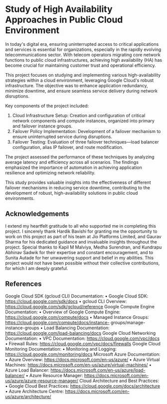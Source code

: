 
# Study of High Availability Approaches in Public Cloud Environment 

In today's digital era, ensuring uninterrupted access to critical applications and services is essential for organizations, especially in the rapidly evolving telecommunications sector. With telecom operators migrating core network functions to public cloud infrastructures, achieving high availability (HA) has become crucial for maintaining customer trust and operational efficiency.

This project focuses on studying and implementing various high-availability strategies within a cloud environment, leveraging Google Cloud's robust infrastructure. The objective was to enhance application redundancy, minimize downtime, and ensure seamless service delivery during network disruptions.

Key components of the project included:

1. Cloud Infrastructure Setup: Creation and configuration of critical network components and compute instances, organized into primary and failover instance groups.
2. Failover Policy Implementation: Development of a failover mechanism to ensure uninterrupted service during disruptions.
3. Failover Testing: Evaluation of three failover techniques—load balancer configuration, alias IP failover, and route modification.

The project assessed the performance of these techniques by analyzing average latency and efficiency across all scenarios. The findings emphasized the importance of automation in achieving application resilience and optimizing network reliability.

This study provides valuable insights into the effectiveness of different failover mechanisms in reducing service downtime, contributing to the development of robust, high-availability solutions in public cloud environments.


## Acknowledgements

 I extend my heartfelt gratitude to all who supported me in completing this project.
I sincerely thank Hardik Bavishi for granting me the opportunity to work on this project as part of his team at Jio Platforms Limited, and Gaurav Sharma for his dedicated guidance and invaluable insights throughout the project.
Special thanks to Kapil M Malviya, Medha Surendran, and Kundrapu Abhinav Sadwik for their expertise and constant encouragement, and to Sunita Autade for her unwavering support and belief in my abilities.
This project would not have been possible without their collective contributions, for which I am deeply grateful.


## References

Google Cloud SDK (gcloud CLI) Documentation:
• Google Cloud SDK: https://cloud.google.com/sdk/docs
• gcloud CLI Overview: https://cloud.google.com/sdk/gcloud/reference
Google Compute Engine Documentation:
• Overview of Google Compute Engine: https://cloud.google.com/compute/docs
• Managed Instance Groups: https://cloud.google.com/compute/docs/instance-
groups/manage-instance-groups
• Load Balancing Documentation: https://cloud.google.com/load-balancing/docs
Google Cloud Networking Documentation:
• VPC Documentation: https://cloud.google.com/vpc/docs
• Firewall Rules: https://cloud.google.com/vpc/docs/firewalls 
Google Cloud Monitoring Documentation:
• Monitoring and Logging: https://cloud.google.com/monitoring/docs
Microsoft Azure Documentation:
• Azure Overview: https://docs.microsoft.com/en-us/azure/
• Azure Virtual Machines: https://docs.microsoft.com/en-us/azure/virtual-machines/
• Azure Load Balancer: https://docs.microsoft.com/en-us/azure/load-balancer/
• Azure Resource Manager: https://docs.microsoft.com/en-us/azure/azure-resource-manager/
Cloud Architecture and Best Practices:
• Google Cloud Best Practices: https://cloud.google.com/docs/architecture
• Azure Architecture Centre: https://docs.microsoft.com/en-us/azure/architecture/